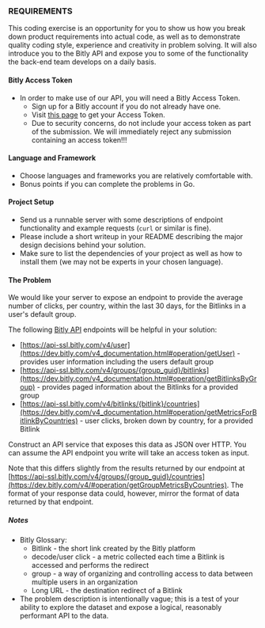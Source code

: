### REQUIREMENTS

This coding exercise is an opportunity for you to show us how you break down product requirements into actual code, as well as to demonstrate quality coding style, experience and creativity in problem solving. It will also introduce you to the Bitly API and expose you to some of the functionality the back-end team develops on a daily basis.

#### Bitly Access Token
* In order to make use of our API, you will need a Bitly Access Token.
  * Sign up for a Bitly account if you do not already have one.
  * Visit [this page](https://bitly.is/accesstoken) to get your Access Token.
  * Due to security concerns, do not include your access token as part of the submission. We will immediately reject any submission containing an access token!!!

#### Language and Framework
* Choose languages and frameworks you are relatively comfortable with.
* Bonus points if you can complete the problems in Go.

#### Project Setup
* Send us a runnable server with some descriptions of endpoint functionality and example requests (`curl` or similar is fine).
* Please include a short writeup in your README describing the major design decisions behind your solution.
* Make sure to list the dependencies of your project as well as how to install them (we may not be experts in your chosen language).

#### The Problem

We would like your server to expose an endpoint to provide the average number of clicks, per country, within the last 30 days, for the Bitlinks in a user's default group.

The following [Bitly API](https://dev.bitly.com/v4_documentation.html) endpoints will be helpful in your solution:
* [https://api-ssl.bitly.com/v4/user](https://dev.bitly.com/v4_documentation.html#operation/getUser) - provides user information including the users default group
* [https://api-ssl.bitly.com/v4/groups/{group_guid}/bitlinks](https://dev.bitly.com/v4_documentation.html#operation/getBitlinksByGroup) - provides paged information about the Bitlinks for a provided group
* [https://api-ssl.bitly.com/v4/bitlinks/{bitlink}/countries](https://dev.bitly.com/v4_documentation.html#operation/getMetricsForBitlinkByCountries) - user clicks, broken down by country, for a provided Bitlink

Construct an API service that exposes this data as JSON over HTTP. You can assume the API endpoint you write will take an access token as input.

Note that this differs slightly from the results returned by our endpoint at [https://api-ssl.bitly.com/v4/groups/{group_guid}/countries](https://dev.bitly.com/v4/#operation/getGroupMetricsByCountries). The format of your response data could, however, mirror the format of data returned by that endpoint.

##### Notes
* Bitly Glossary:
  * Bitlink - the short link created by the Bitly platform
  * decode/user click - a metric collected each time a Bitlink is accessed and performs the redirect
  * group - a way of organizing and controlling access to data between multiple users in an organization
  * Long URL - the destination redirect of a Bitlink
* The problem description is intentionally vague; this is a test of your ability to explore the dataset and expose a logical, reasonably performant API to the data.